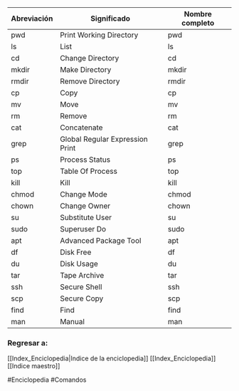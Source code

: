 
| **Abreviación** | **Significado**                 | **Nombre completo** |
| --------------- | ------------------------------- | ------------------- |
| pwd             | Print Working Directory         | pwd                 |
| ls              | List                            | ls                  |
| cd              | Change Directory                | cd                  |
| mkdir           | Make Directory                  | mkdir               |
| rmdir           | Remove Directory                | rmdir               |
| cp              | Copy                            | cp                  |
| mv              | Move                            | mv                  |
| rm              | Remove                          | rm                  |
| cat             | Concatenate                     | cat                 |
| grep            | Global Regular Expression Print | grep                |
| ps              | Process Status                  | ps                  |
| top             | Table Of Process                | top                 |
| kill            | Kill                            | kill                |
| chmod           | Change Mode                     | chmod               |
| chown           | Change Owner                    | chown               |
| su              | Substitute User                 | su                  |
| sudo            | Superuser Do                    | sudo                |
| apt             | Advanced Package Tool           | apt                 |
| df              | Disk Free                       | df                  |
| du              | Disk Usage                      | du                  |
| tar             | Tape Archive                    | tar                 |
| ssh             | Secure Shell                    | ssh                 |
| scp             | Secure Copy                     | scp                 |
| find            | Find                            | find                |
| man             | Manual                          | man                 |
### Regresar a:
[[Index_Enciclopedia|Indice de la enciclopedia]]
[[Index_Enciclopedia]]
[[Indice maestro]]

#Enciclopedia #Comandos 